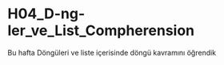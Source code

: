 # H04_D-ng-ler_ve_List_Compherension
Bu hafta Döngüleri ve liste içerisinde döngü kavramını öğrendik
